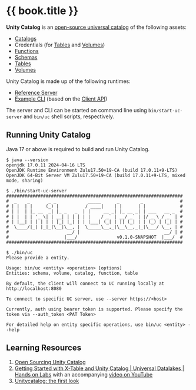 # {{ book.title }}

**Unity Catalog** is an [open-source universal catalog](https://www.unitycatalog.io/) of the following assets:

* [Catalogs](../server/CatalogService.md)
* Credentials (for [Tables](../server/TemporaryTableCredentialsService.md) and [Volumes](../server/TemporaryVolumeCredentialsService.md))
* [Functions](../server/FunctionService.md)
* [Schemas](../server/SchemaService.md)
* [Tables](../server/TableService.md)
* [Volumes](../server/VolumeService.md)

Unity Catalog is made up of the following runtimes:

* [Reference Server](../server/index.md)
* [Example CLI](../cli/index.md) (based on the [Client API](../client/index.md))

The server and CLI can be started on command line using `bin/start-uc-server` and `bin/uc` shell scripts, respectively.

## Running Unity Catalog

Java 17 or above is required to build and run Unity Catalog.

```text
$ java --version
openjdk 17.0.11 2024-04-16 LTS
OpenJDK Runtime Environment Zulu17.50+19-CA (build 17.0.11+9-LTS)
OpenJDK 64-Bit Server VM Zulu17.50+19-CA (build 17.0.11+9-LTS, mixed mode, sharing)
```

```text
$ ./bin/start-uc-server
###################################################################
#  _    _       _ _            _____      _        _              #
# | |  | |     (_) |          / ____|    | |      | |             #
# | |  | |_ __  _| |_ _   _  | |     __ _| |_ __ _| | ___   __ _  #
# | |  | | '_ \| | __| | | | | |    / _` | __/ _` | |/ _ \ / _` | #
# | |__| | | | | | |_| |_| | | |___| (_| | || (_| | | (_) | (_| | #
#  \____/|_| |_|_|\__|\__, |  \_____\__,_|\__\__,_|_|\___/ \__, | #
#                      __/ |                                __/ | #
#                     |___/               v0.1.0-SNAPSHOT  |___/  #
###################################################################

```

```text
$ ./bin/uc
Please provide a entity.

Usage: bin/uc <entity> <operation> [options]
Entities: schema, volume, catalog, function, table

By default, the client will connect to UC running locally at http://localhost:8080

To connect to specific UC server, use --server https://<host>

Currently, auth using bearer token is supported. Please specify the token via --auth_token <PAT Token>

For detailed help on entity specific operations, use bin/uc <entity> --help
```

## Learning Resources

1. [Open Sourcing Unity Catalog](https://www.databricks.com/blog/open-sourcing-unity-catalog)
1. [Getting Started with X-Table and Unity Catalog | Universal Datalakes | Hands on Labs](https://www.linkedin.com/pulse/getting-started-x-table-unity-catalog-universal-datalakes-soumil-shah-l3rpe/) with an accompanying [video on YouTube](https://youtu.be/1SKQRrenBj4)
1. [Unitycatalog: the first look](https://semyonsinchenko.github.io/ssinchenko/post/uniticatalog-first-look/)
